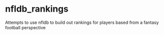 # nfldb_rankings
Attempts to use nfldb to build out rankings for players based from a fantasy football perspective
